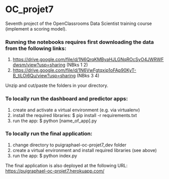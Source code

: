 # OC_projet7

Seventh project of the OpenClassrooms Data Scientist training course (implement a scoring model).

### Running the notebooks requires first downloading the data from the following links:
1. https://drive.google.com/file/d/1N6QrqKMByaHJLGNqROcSyO4JWRWFdwsm/view?usp=sharing (NBks 1 2)
2. https://drive.google.com/file/d/1N6VwFgtqxip1oFAp90KyT-B_tiLOi6Qu/view?usp=sharing (NBks 3 4)

Unzip and cut/paste the folders in your directory.

### To locally run the dashboard and predictor apps:
1. create and activate a virtual environment (e.g. via virtualenv)
2. install the required libraries: $ pip install -r requirements.txt
3. run the app: $ python [name_of_app].py

### To locally run the final application:
1. change directory to puigraphael-oc-projet7_dev folder
2. create a virtual environment and install required libraries (see above)
3. run the app: $ python index.py

The final application is also deployed at the following URL: https://puigraphael-oc-projet7.herokuapp.com/ 